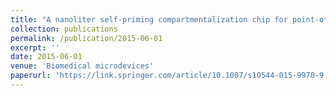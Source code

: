 ```yaml
---
title: "A nanoliter self-priming compartmentalization chip for point-of-care digital PCR analysis"
collection: publications
permalink: /publication/2015-06-01
excerpt: ''
date: 2015-06-01
venue: 'Biomedical microdevices'
paperurl: 'https://link.springer.com/article/10.1007/s10544-015-9970-9'
---
```

